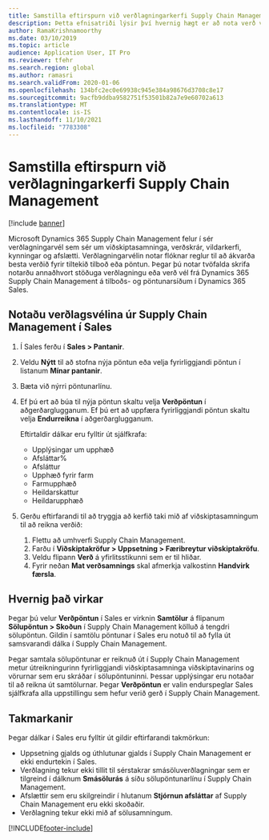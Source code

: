 ```yaml
---
title: Samstilla eftirspurn við verðlagningarkerfi Supply Chain Management
description: Þetta efnisatriði lýsir því hvernig hægt er að nota verð vélina í Microsoft Dynamics 365 Supply Chain Management úr Dynamics 365 Sales.
author: RamaKrishnamoorthy
ms.date: 03/10/2019
ms.topic: article
audience: Application User, IT Pro
ms.reviewer: tfehr
ms.search.region: global
ms.author: ramasri
ms.search.validFrom: 2020-01-06
ms.openlocfilehash: 134bfc2ec0e69938c945e384a98676d3708c8e17
ms.sourcegitcommit: 9acfb9ddba9582751f53501b82a7e9e60702a613
ms.translationtype: MT
ms.contentlocale: is-IS
ms.lasthandoff: 11/10/2021
ms.locfileid: "7783308"
---
```

# <a name="sync-on-demand-with-the-supply-chain-management-pricing-engine"></a>Samstilla eftirspurn við verðlagningarkerfi Supply Chain Management

[!include [banner](../../includes/banner.md)]



Microsoft Dynamics 365 Supply Chain Management felur í sér verðlagningarvél sem sér um viðskiptasamninga, verðskrár, vildarkerfi, kynningar og afslætti. Verðlagningarvélin notar flóknar reglur til að ákvarða besta verðið fyrir tiltekið tilboð eða pöntun. Þegar þú notar tvöfalda skrifa notarðu annaðhvort stöðuga verðlagningu eða verð vél frá Dynamics 365 Supply Chain Management á tilboðs- og pöntunarsíðum í Dynamics 365 Sales.

## <a name="use-the-pricing-engine-from-supply-chain-management-in-sales"></a>Notaðu verðlagsvélina úr Supply Chain Management í Sales

1. Í Sales ferðu í **Sales \> Pantanir**.
2. Veldu **Nýtt** til að stofna nýja pöntun eða velja fyrirliggjandi pöntun í listanum **Mínar pantanir**.
3. Bæta við nýrri pöntunarlínu.
4. Ef þú ert að búa til nýja pöntun skaltu velja **Verðpöntun** í aðgerðarglugganum. Ef þú ert að uppfæra fyrirliggjandi pöntun skaltu velja **Endurreikna** í aðgerðarglugganum.

    Eftirtaldir dálkar eru fylltir út sjálfkrafa:

    + Upplýsingar um upphæð
    + Afsláttar%
    + Afsláttur
    + Upphæð fyrir farm
    + Farmupphæð
    + Heildarskattur
    + Heildarupphæð
    
5. Gerðu eftirfarandi til að tryggja að kerfið taki mið af viðskiptasamningum til að reikna verðið:
    1. Flettu að umhverfi Supply Chain Management.
    2. Farðu í **Viðskiptakröfur \> Uppsetning \> Færibreytur viðskiptakröfu**.
    3. Veldu flipann **Verð** á yfirlitsstikunni sem er til hliðar.
    4. Fyrir neðan **Mat verðsamnings** skal afmerkja valkostinn **Handvirk færsla**.

## <a name="how-it-works"></a>Hvernig það virkar

Þegar þú velur **Verðpöntun** í Sales er virknin **Samtölur** á flipanum **Sölupöntun \> Skoðun** í Supply Chain Management kölluð á tengdri sölupöntun. Gildin í samtölu pöntunar í Sales eru notuð til að fylla út samsvarandi dálka í Supply Chain Management.

Þegar samtala sölupöntunar er reiknuð út í Supply Chain Management metur útreikningurinn fyrirliggjandi viðskiptasamninga viðskiptavinarins og vörurnar sem eru skráðar í sölupöntuninni. Þessar upplýsingar eru notaðar til að reikna út samtölurnar. Þegar **Verðpöntun** er valin endurspeglar Sales sjálfkrafa alla uppstillingu sem hefur verið gerð í Supply Chain Management.

## <a name="limitations"></a>Takmarkanir

Þegar dálkar í Sales eru fylltir út gildir eftirfarandi takmörkun:

+ Uppsetning gjalds og úthlutunar gjalds í Supply Chain Management er ekki endurtekin í Sales.
+ Verðlagning tekur ekki tillit til sérstakrar smásöluverðlagningar sem er tilgreind í dálknum **Smásölurás** á síðu sölupöntunarlínu í Supply Chain Management.
+ Afslættir sem eru skilgreindir í hlutanum **Stjórnun afsláttar** af Supply Chain Management eru ekki skoðaðir.
+ Verðlagning tekur ekki mið af sölusamningum.


[!INCLUDE[footer-include](../../../../includes/footer-banner.md)]
